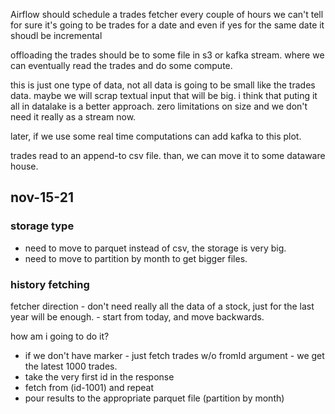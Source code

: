 

Airflow should schedule a trades fetcher every couple of hours
we can't tell for sure it's going to be trades for a date
and even if yes for the same date it shoudl be incremental

offloading the trades should be to some file in s3 or kafka stream.
where we can eventually read the trades and do some compute. 

this is just one type of data, not all data is going to be small like the trades data.
maybe we will scrap textual input that will be big. i think that
puting it all in datalake is a better approach. zero limitations on size and 
we don't need it really as a stream now. 

later, if we use some real time computations can add kafka to this plot. 

trades read to an append-to csv file. than, we can move it to some dataware house.


## nov-15-21

### storage type
- need to move to parquet instead of csv, the storage is very big.
- need to move to partition by month to get bigger files.

### history fetching
fetcher direction - don't need really all the data of a stock, just for the last year will be enough. - start from today, and move backwards.

how am i going to do it?
- if we don't have marker - just fetch trades w/o fromId argument - we get the latest 1000 trades.
- take the very first id in the response
- fetch from (id-1001) and repeat
- pour results to the appropriate parquet file (partition by month)
